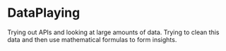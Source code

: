 # DataPlaying
Trying out APIs and looking at large amounts of data. Trying to clean this data and then use mathematical formulas to form insights.
